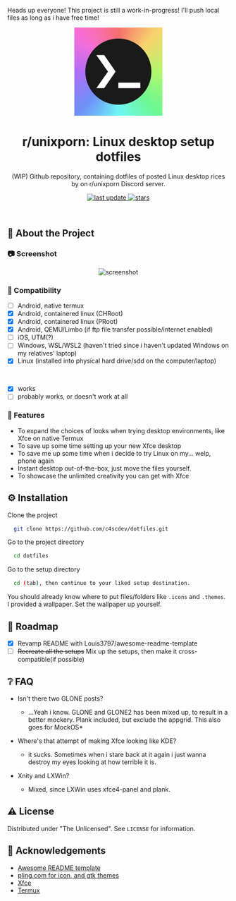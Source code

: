 <!--
Hey, thanks for using the awesome-readme-template template.  
If you have any enhancements, then fork this project and create a pull request 
or just open an issue with the label "enhancement".

Don't forget to give this project a star for additional support ;)
Maybe you can mention me or this repo in the acknowledgements too
-->
<p>Heads up everyone! This project is still a work-in-progress! I'll push local files as long as i have free time!<p>
<div align="center">

  <img src="https://raw.githubusercontent.com/c4scdev/dotfiles/main/UpAi4Y5__400x400.jpg" alt="logo" width="200" height="200" />
  <h1>r/unixporn: Linux desktop setup dotfiles</h1>
  
  <p>
    (WIP) Github repository, containing dotfiles of posted Linux desktop rices by on r/unixporn Discord server.
  </p>
  
  
<!-- Badges -->
<p>
  <a href="">
    <img src="https://img.shields.io/github/last-commit/c4scdev/dotfiles" alt="last update" />
  </a>
  <a href="https://github.com/c4scdev/dotfiles/stargazers">
    <img src="https://img.shields.io/github/stars/c4scdev/dotfiles" alt="stars" />
  </a>
</p>

</div>

<br />

<!-- About the Project -->
## :star2: About the Project


<!-- Screenshots -->
### :camera: Screenshot

<div align="center"> 
  <img src="https://placehold.co/600x400?text=Your+Screenshot+here" alt="screenshot" />
</div>


<!-- Compatibility -->
### :space_invader: Compatibility
* [ ] Android, native termux
* [x] Android, containered linux (CHRoot)
* [X] Android, containered linux (PRoot)
* [x] Android, QEMU/Limbo (if ftp file transfer possible/internet enabled)
* [ ] iOS, UTM(?)
* [ ] Windows, WSL/WSL2 (haven't tried since i haven't updated Windows on my relatives' laptop)
* [x] Linux (installed into physical hard drive/sdd on the computer/laptop)
<br />

* [x] works
* [ ] probably works, or doesn't work at all

<!-- Features -->
### :dart: Features

- To expand the choices of looks when trying desktop environments, like Xfce on native Termux 
- To save up some time setting up your new Xfce desktop
- To save me up some time when i decide to try Linux on my... welp, phone again
- Instant desktop out-of-the-box, just move the files yourself.
- To showcase the unlimited creativity you can get with Xfce

<!-- Installation -->
## :gear: Installation 

Clone the project

```bash
  git clone https://github.com/c4scdev/dotfiles.git
```

Go to the project directory

```bash
  cd dotfiles
```

Go to the setup directory 

```bash
  cd (tab), then continue to your liked setup destination.
```
You should already know where to put files/folders like `.icons` and `.themes`.<br />
I provided a wallpaper. Set the wallpaper up yourself.

<!-- Roadmap -->
## :compass: Roadmap

* [x] Revamp README with Louis3797/awesome-readme-template
* [ ] ~~Recreate all the setups~~ Mix up the setups, then make it cross-compatible(if possible)

<!-- FAQ -->
## :grey_question: FAQ

- Isn't there two GLONE posts?

  + ...Yeah i know. GLONE and GLONE2 has been mixed up, to result in a better mockery. Plank included, but exclude the appgrid.
This also goes for MockOS*


- Where's that attempt of making Xfce looking like KDE?

  + it sucks. Sometimes when i stare back at it again i just wanna destroy my eyes looking at how terrible it is.

- Xnity and LXWin?

  + Mixed, since LXWin uses xfce4-panel and plank.


<!-- License -->
## :warning: License

Distributed under "The Unlicensed". See `LICENSE` for information.

<!-- Acknowledgments -->
## :gem: Acknowledgements

 - [Awesome README template](https://github.com/Louis3797/awesome-readme-template)
 - [pling.com for icon, and gtk themes](https://pling.com)
 - [Xfce](https://xfce.org)
 - [Termux](https://github.com/termux/termux-app)

